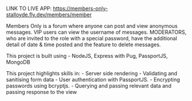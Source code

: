 
LINK TO LIVE APP: https://members-only-stalloyde.fly.dev/members/member

Members Only is a forum where anyone can post and view anonymous messages. VIP users can view the username of messages. MODERATORS, who are invited to the role with a special password, have the additional detail of date & time posted and the feature to delete messages. 

This project is built using - NodeJS, Express with Pug, PassportJS, MongoDB

This project highlights skills in:
    - Server side rendering
    - Validating and sanitising form data
    - User authentication with PassportJS.
    - Encrypting passwords using bcryptjs.
    - Querying and passing relevant data and passing response to the view
 